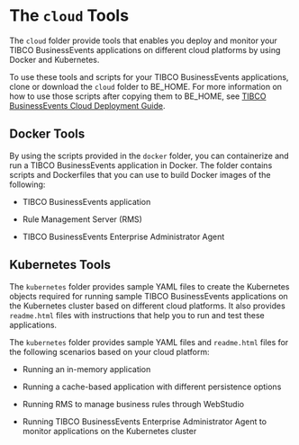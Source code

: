 # The `cloud` Tools

The `cloud` folder provide tools that enables you deploy and monitor your TIBCO BusinessEvents applications on different cloud platforms by using Docker and Kubernetes.   

To use these tools and scripts for your TIBCO BusinessEvents applications, clone or download the `cloud` folder to BE_HOME. For more information on how to use those scripts after copying them to BE_HOME, see [TIBCO BusinessEvents Cloud Deployment Guide](https://docs.tibco.com/dyno/businessevents-enterprise/5.6.1/doc/html/GUID-EB00D602-12FD-4C4D-835D-2ECBBB32D235.html).

## Docker Tools

By using the scripts provided in the `docker` folder, you can containerize and run a TIBCO BusinessEvents application in Docker.  The folder contains scripts and Dockerfiles that you can use to build Docker images of the following:

- TIBCO BusinessEvents application

- Rule Management Server (RMS)

- TIBCO BusinessEvents Enterprise Administrator Agent

## Kubernetes Tools

The  `kubernetes` folder provides sample YAML files to create the Kubernetes objects required for running sample TIBCO BusinessEvents applications on the Kubernetes cluster based on different cloud platforms. It also provides `readme.html` files with instructions that help you to run and test these applications. 

The  `kubernetes` folder provides sample YAML files and `readme.html` files for the following scenarios based on your cloud platform:

- Running an in-memory application

- Running a cache-based application with different persistence options

- Running RMS to manage business rules through WebStudio

- Running TIBCO BusinessEvents Enterprise Administrator Agent to monitor applications on the Kubernetes cluster
